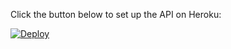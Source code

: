 Click the button below to set up the API on Heroku:

[![Deploy](https://www.herokucdn.com/deploy/button.svg)](https://heroku.com/deploy?template=https://github.com/saravanakumarvelayutham/SelfHostedAssistant_API)
